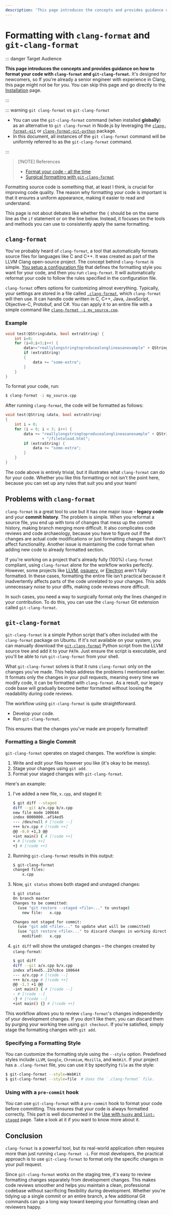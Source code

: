 ```yaml
---
description: 'This page introduces the concepts and provides guidance on how to format your code with `clang-format` and `git-clang-format`.'
---
```


# Formatting with `clang-format` and `git-clang-format`

::: danger Target Audience

**This page introduces the concepts and provides guidance on how to format your code with `clang-format` and `git-clang-format`.** It's designed for newcomers, so If you're already a senior engineer with experience in Clang, this page might not be for you. You can skip this page and go directly to the [Installation](installation.md) page.

:::

::: warning `git clang-format` vs `git-clang-format`

- You can use the `git-clang-format` command (when installed **globally**) as an alternative to `git clang-format` in Node.js by leveraging the [`clang-format-git`](../apis/clang-format-git.md) or [`clang-format-git-python`](../apis/clang-format-git-python.md) package.
- In this document, all instances of the `git clang-format` command will be uniformly referred to as the `git-clang-format` command.

:::

> [!NOTE] References
>
> - [Format your code - all the time](https://ortogonal.github.io/cpp/git-clang-format/)
> - [Surgical formatting with `git-clang-format`](https://offlinemark.com/surgical-formatting-with-git-clang-format/)

Formatting source code is something that, at least I think, is crucial for improving code quality. The reason why formatting your code is important is that it ensures a uniform appearance, making it easier to read and understand.

This page is not about debates like whether the `{` should be on the same line as the `if` statement or on the line below. Instead, it focuses on the tools and methods you can use to consistently apply the same formatting.

## `clang-format`

You've probably heard of `clang-format`, a tool that automatically formats source files for languages like C and C++. It was created as part of the LLVM Clang open-source project. The concept behind `clang-format` is simple. [You setup a configuration file](/docs/get-started/configuration) that defines the formatting style you want for your code, and then you run `clang-format`. It will automatically reformat your code to follow the rules specified in the configuration file.

`clang-format` offers options for customizing almost everything. Typically, your settings are stored in a file called [`.clang-format`](/docs/get-started/configuration), which `clang-format` will then use. It can handle code written in C, C++, Java, JavaScript, Objective-C, Protobuf, and C#. You can apply it to an entire file with a simple command like [`clang-format -i my_source.cpp`](/docs/get-started/cli#frequently-used-commands).

### Example

```cpp [my_source.cpp]
void test(QString&data, bool extraString) {
    int i=0;
    for (i=0;i<3;i++) {
        data+="reallylongstringtoproducealonglineasanexample" + QString::number(i * 1000) + "/filetoload.html";
        if (extraString)
        {
            data += "some-extra";
        }
    }
}
```

To format your code, run:

```sh
$ clang-format -i my_source.cpp
```

After running `clang-format`, the code will be formatted as follows:

```cpp [my_source.cpp]
void test(QString &data, bool extraString)
{
    int i = 0;
    for (i = 0; i < 3; i++) {
        data += "reallylongstringtoproducealonglineasanexample" + QString::number(i * 1000)
                + "/filetoload.html";
        if (extraString) {
            data += "some-extra";
        }
    }
}
```

The code above is entirely trivial, but it illustrates what `clang-format` can do for your code. Whether you like this formatting or not isn't the point here, because you can set up any rules that suit you and your team!

## Problems with `clang-format`

`clang-format` is a great tool to use but it has one major issue - **legacy code** and your **commit history**. The problem is simple. When you reformat a source file, you end up with tons of changes that mess up the commit history, making branch merging more difficult. It also complicates code reviews and code archaeology, because you have to figure out if the changes are actual code modifications or just formatting changes that don't affect functionality. Another issue is maintaining the code format when adding new code to already formatted section.

If you're working on a project that's already fully (100%) `clang-format` compliant, using `clang-format` alone for the workflow works perfectly. However, some projects like [LLVM](https://github.com/llvm/llvm-project), [osquery](https://github.com/osquery/osquery), or [Electron](https://github.com/electron/electron) aren't fully formatted. In these cases, formatting the entire file isn't practical because it inadvertently affects parts of the code unrelated to your changes. This adds unnecessary noise to your diffs, making code reviews more difficult.

In such cases, you need a way to surgically format only the lines changed in your contribution. To do this, you can use the `clang-format` Git extension called `git-clang-format`.

## `git-clang-format`

`git-clang-format` is a simple Python script that's often included with the `clang-format` package on Ubuntu. If it's not available on your system, you can manually download the [`git-clang-format`](https://github.com/llvm/llvm-project/blob/main/clang/tools/clang-format/git-clang-format) Python script from the LLVM source tree and add it to your `PATH`. Just ensure the script is executable, and you'll be able to run `git-clang-format` from your shell.

What `git-clang-format` solves is that it runs `clang-format` only on the changes you've made. This helps address the problems I mentioned earlier. It formats only the changes in your pull requests, meaning every time we modify code, it can be formatted with `clang-format`. As a result, our legacy code base will gradually become better formatted without loosing the readability during code reviews.

The workflow using `git-clang-format` is quite straightforward.

- Develop your code.
- Run `git-clang-format`.

This ensures that the changes you've made are properly formatted!

### Formatting a Single Commit

`git-clang-format` operates on staged changes. The workflow is simple:

1. Write and edit your files however you like (it's okay to be messy).
1. Stage your changes using `git add`.
1. Format your staged changes with `git-clang-format`.

Here's an example:

1. I've added a new file, `x.cpp`, and staged it:

    ```sh
    $ git diff --staged
    diff --git a/x.cpp b/x.cpp
    new file mode 100644
    index 0000000..af14ed5
    --- /dev/null # [!code --]
    +++ b/x.cpp # [!code ++]
    @@ -0,0 +1,3 @@
    +int main() { # [!code ++]
    + # [!code ++]
    +} # [!code ++]
    ```

1. Running `git-clang-format` results in this output:

    ```sh
    $ git-clang-format
    changed files:
        x.cpp
    ```

1. Now, `git status` shows both staged and unstaged changes:

    ```sh
    $ git status
    On branch master
    Changes to be committed:
      (use "git restore --staged <file>..." to unstage)
        new file:   x.cpp

    Changes not staged for commit:
      (use "git add <file>..." to update what will be committed)
      (use "git restore <file>..." to discard changes in working directory)
        modified:   x.cpp
    ```

1. `git diff` will show the unstaged changes – the changes created by `clang-format`:

    ```sh
    $ git diff
    diff --git a/x.cpp b/x.cpp
    index af14ed5..237c8ce 100644
    --- a/x.cpp # [!code --]
    +++ b/x.cpp # [!code ++]
    @@ -1,3 +1 @@
    -int main() { # [!code --]
    - # [!code --]
    -} # [!code --]
    +int main() {} # [!code ++]
    ```

This workflow allows you to review `clang-format`'s changes independently of your development changes. If you don't like them, you can discard them by purging your working tree using `git checkout`. If you're satisfied, simply stage the formatting changes with `git add`.

### Specifying a Formatting Style

You can customize the formatting style using the `--style` option. Predefined styles include `LLVM`, `Google`, `Chromium`, `Mozilla`, and `WebKit`. If your project has a `.clang-format` file, you can use it by specifying `file` as the style:

```sh
$ git-clang-format --style=WebKit
$ git-clang-format --style=file  # Uses the `.clang-format` file.
```

### Using with a `pre-commit` hook

You can use `git-clang-format` with a `pre-commit` hook to format your code before committing. This ensures that your code is always formatted correctly. This part is well documented in the [Use with `husky` and `lint-staged`](use-with-husky-and-lint-staged.md) page. Take a look at it if you want to know more about it.

## Conclusion

`clang-format` is a powerful tool, but its real-world application often requires more than just running `clang-format -i`. For most developers, the practical approach is to use `git-clang-format` to format only the specific changes in your pull request.

Since `git-clang-format` works on the staging tree, it's easy to review formatting changes separately from development changes. This makes code reviews smoother and helps you maintain a clean, professional codebase without sacrificing flexibility during development. Whether you're tidying up a single commit or an entire branch, a few additional Git commands can go a long way toward keeping your formatting clean and reviewers happy.
